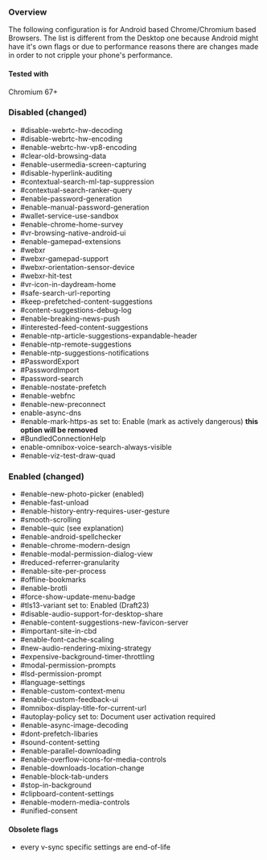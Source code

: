 ### Overview

The following configuration is for Android based Chrome/Chromium based Browsers. The list is different from the Desktop one because Android might have it's own flags or due to performance reasons there are changes made in order to not cripple your phone's performance.

#### Tested with

Chromium 67+


### Disabled (changed)

* #disable-webrtc-hw-decoding
* #disable-webrtc-hw-encoding
* #enable-webrtc-hw-vp8-encoding
* #clear-old-browsing-data
* #enable-usermedia-screen-capturing
* #disable-hyperlink-auditing
* #contextual-search-ml-tap-suppression
* #contextual-search-ranker-query
* #enable-password-generation
* #enable-manual-password-generation
* #wallet-service-use-sandbox
* #enable-chrome-home-survey
* #vr-browsing-native-android-ui
* #enable-gamepad-extensions
* #webxr
* #webxr-gamepad-support
* #webxr-orientation-sensor-device
* #webxr-hit-test
* #vr-icon-in-daydream-home
* #safe-search-url-reporting
* #keep-prefetched-content-suggestions
* #content-suggestions-debug-log
* #enable-breaking-news-push
* #interested-feed-content-suggestions
* #enable-ntp-article-suggestions-expandable-header
* #enable-ntp-remote-suggestions
* #enable-ntp-suggestions-notifications
* #PasswordExport
* #PasswordImport
* #password-search
* #enable-nostate-prefetch
* #enable-webfnc
* #enable-new-preconnect
* enable-async-dns
* #enable-mark-https-as set to: Enable (mark as actively dangerous) **this option will be removed**
* #BundledConnectionHelp
* enable-omnibox-voice-search-always-visible
* #enable-viz-test-draw-quad


### Enabled (changed)

* #enable-new-photo-picker (enabled)
* #enable-fast-unload
* #enable-history-entry-requires-user-gesture
* #smooth-scrolling
* #enable-quic (see explanation)
* #enable-android-spellchecker
* #enable-chrome-modern-design
* #enable-modal-permission-dialog-view
* #reduced-referrer-granularity
* #enable-site-per-process
* #offline-bookmarks
* #enable-brotli
* #force-show-update-menu-badge
* #tls13-variant set to: Enabled (Draft23)
* #disable-audio-support-for-desktop-share
* #enable-content-suggestions-new-favicon-server
* #important-site-in-cbd
* #enable-font-cache-scaling
* #new-audio-rendering-mixing-strategy
* #expensive-background-timer-throttling
* #modal-permission-prompts
* #lsd-permission-prompt
* #language-settings
* #enable-custom-context-menu
* #enable-custom-feedback-ui
* #omnibox-display-title-for-current-url
* #autoplay-policy set to: Document user activation required
* #enable-async-image-decoding
* #dont-prefetch-libaries
* #sound-content-setting
* #enable-parallel-downloading
* #enable-overflow-icons-for-media-controls
* #enable-downloads-location-change
* #enable-block-tab-unders
* #stop-in-background
* #clipboard-content-settings
* #enable-modern-media-controls
* #unified-consent


#### Obsolete flags 

* every v-sync specific settings are end-of-life